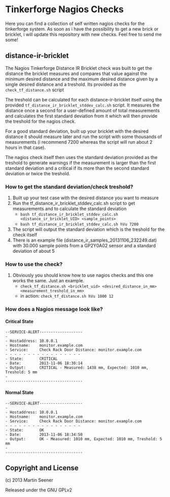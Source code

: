 # Tinkerforge Nagios Checks

Here you can find a collection of self written nagios checks for the tinkerforge system.
As soon as i have the possibility to get a new brick or bricklet, i will update this repository
with new checks. Feel free to send me some!

## distance-ir-bricklet

The Nagios Tinkerforge Distance IR Bricklet check was built to get the distance the bricklet measures
and compares that value against the minimum desired distance and the maximum desired distance given by
a single desired distance and a treshold. Its provided as the `check_tf_distance.sh` script

The treshold can be calculated for each distance-ir-bricklet itself using the provided `tf_distance_ir_bricklet_stddev_calc.sh`
script. It measures the distance once a second for a user-defined amount of total measurements and calculates the first standard
deviation from it which will then provide the treshold for the nagios check.

For a good standard deviation, built up your bricklet with the desired distance it should measure later and run the script with some thousands of measurements (i recommend 7200 whereas the script will run about 2 hours in that case).

The nagios check itself then uses the standard deviation provided as the treshold to generate warnings if the measurement is larger than the first standard deviation and a critical if its more than the second standard deviation or twice the treshold.

### How to get the standard deviation/check treshold?

1. Built up your test case with the desired distance you want to measure
2. Run the tf_distance_ir_bricklet_stddev_calc.sh script to get measurements and to calculate the standard deviation
    - `bash tf_distance_ir_bricklet_stddev_calc.sh <distance_ir_bricklet_UID> <sample_points>`
    - `bash tf_distance_ir_bricklet_stddev_calc.sh hVu 7200`
3. The script will output the standard deviation which is the treshold for the check itself
4. There is an example file (distance_ir_samples_20131106_232249.dat) with 30.000 sample points from a GP2Y0A02 sensor and a standard deviation of about 5

### How to use the check?

1. Obviously you should know how to use nagios checks and this one works the same. Just an example.
    - `check_tf_distance.sh <bricklet_uid> <desired_distance_in_mm> <measurement_treshold_in_mm>`
    - in action: `check_tf_distance.sh hVu 1000 12`

### How does a Nagios message look like?

#### Critical State

```
--SERVICE-ALERT-------------------
-
- Hostaddress: 10.0.0.1
- Hostname:    monitor.example.com
- Service:     Check Rack Door Distance: monitor.example.com
- - - - - - - - - - - - - - - - -
- State:       CRITICAL
- Date:        2013-11-06 18:30:14
- Output:      CRITICAL - Measured: 1438 mm, Expected: 1010 mm, Treshold: 5 mm
-
----------------------------------
```

#### Normal State

```
--SERVICE-ALERT-------------------
-
- Hostaddress: 10.0.0.1
- Hostname:    monitor.example.com
- Service:     Check Rack Door Distance: monitor.example.com
- - - - - - - - - - - - - - - - -
- State:       OK
- Date:        2013-11-06 18:34:50
- Output:      OK - Measured: 1010 mm, Expected: 1010 mm, Treshold: 5 mm
-
----------------------------------
```

## Copyright and License

(c) 2013 Martin Seener

Released under the GNU GPLv2